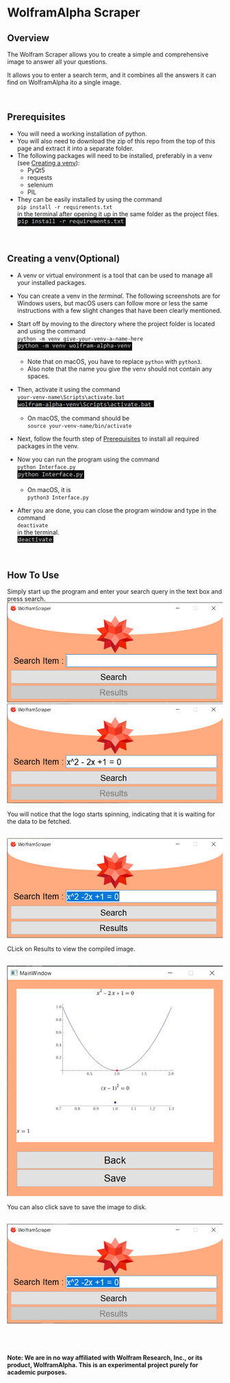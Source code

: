# WolframAlpha Scraper

## Overview

The Wolfram Scraper allows you to create a simple and comprehensive image to answer all your questions.

It allows you to enter a search term, and it combines all the answers it can find on WolframAlpha ito a single image.

<br />

## Prerequisites

-   You will need a working installation of python.
-   You will also need to download the zip of this repo from the top of this page and extract it into a separate folder.
-   The following packages will need to be installed, preferably in a venv (see [Creating a venv](./README.md#creating-a-venvoptional)):
    -   PyQt5
    -   requests
    -   selenium
    -   PIL
-   They can be easily installed by using the command<br />`pip install -r requirements.txt`<br />in the terminal after opening it up in the same folder as the project files.<br /><img src="./README-assets/cmd_installation.png" />

<br />

## Creating a venv(Optional)

-   A venv or virtual environment is a tool that can be used to manage all your installed packages.
-   You can create a venv in the _terminal_. The following screenshots are for Windows users, but macOS users can follow more or less the same instructions with a few slight changes that have been clearly mentioned.
-   Start off by moving to the directory where the project folder is located and using the command<br />`python -m venv give-your-venv-a-name-here`<br /><img src="./README-assets/cmd_create_venv.png" />

    -   Note that on macOS, you have to replace `python` with `python3`.
    -   Also note that the name you give the venv should not contain any spaces.

-   Then, activate it using the command<br />`your-venv-name\Scripts\activate.bat`<br /><img src="./README-assets/cmd_activation.png" />

    -   On macOS, the command should be<br />`source your-venv-name/bin/activate`

-   Next, follow the fourth step of [Prerequisites](./README.md#prerequisites) to install all required packages in the venv.
-   Now you can run the program using the command<br />`python Interface.py`<br /><img src="./README-assets/cmd_run.png" />

    -   On macOS, it is<br />`python3 Interface.py`

-   After you are done, you can close the program window and type in the command<br />`deactivate`<br />in the terminal.<br /><img src="./README-assets/cmd_deactivate.png" />

    <br />

## How To Use

Simply start up the program and enter your search query in the text box and press search.
<img src="README-assets/pic1.png" /><br />
<img src="README-assets/pic2.png" /><br />

<p>You will notice that the logo starts spinning, indicating that it is waiting for the data to be fetched.</p><br />
<img src="README-assets/pic4.png" /><br />
<p>CLick on Results to view the compiled image.</p><br />
<img src="README-assets/pic5.png" /><br />
<p>You can also click save to save the image to disk.</p><br />
<img src="README-assets/pic6.png" />

<br /><br />

#### Note: We are in no way affiliated with Wolfram Research, Inc., or its product, WolframAlpha. This is an experimental project purely for academic purposes.
